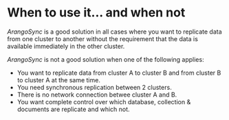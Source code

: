 # When to use it... and when not

_ArangoSync_ is a good solution in all cases where you want to replicate 
data from one cluster to another without the requirement that the data 
is available immediately in the other cluster.

_ArangoSync_ is not a good solution when one of the following applies:
- You want to replicate data from cluster A to cluster B and from cluster B
  to cluster A at the same time. 
- You need synchronous replication between 2 clusters.
- There is no network connection betwee cluster A and B.
- You want complete control over which database, collection & documents are replicate and which not.
